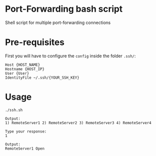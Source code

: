 # Port-Forwarding bash script
Shell script for multiple port-forwarding connections

# Pre-requisites
First you will have to configure the `config` inside the folder `.ssh/`:

```
Host {HOST_NAME}
Hostname {HOST_IP}
User {User}
IdentityFile ~/.ssh/{YOUR_SSH_KEY}
```

# Usage

```
./ssh.sh

Output:
1) RemoteServer1 2) RemoteServer2 3) RemoteServer3 4) RemoteServer4

Type your response:
1

Output:
RemoteServer1 Open
```
